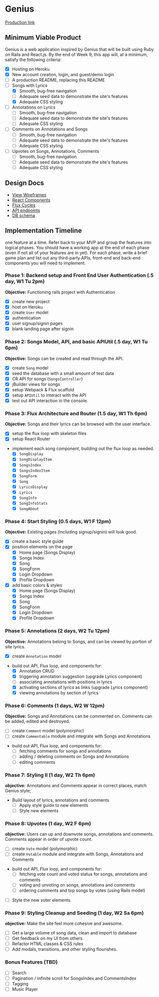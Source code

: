# Genius

[Production link][production]

[production]: https://so-genius.com

## Minimum Viable Product

Genius is a web application inspired by Genius that will be built using Ruby on Rails and React.js.  By the end of Week 9, this app will, at a minimum, satisfy the following criteria:

- [x] Hosting on Heroku
- [x] New account creation, login, and guest/demo login
- [ ] A production README, replacing this README
- [ ] Songs with Lyrics
  - [X] Smooth, bug-free navigation
  - [ ] Adequate seed data to demonstrate the site's features
  - [X] Adequate CSS styling
- [ ] Annotations on Lyrics
  - [ ] Smooth, bug-free navigation
  - [ ] Adequate seed data to demonstrate the site's features
  - [ ] Adequate CSS styling
- [ ] Comments on Annotations and Songs
  - [ ] Smooth, bug-free navigation
  - [ ] Adequate seed data to demonstrate the site's features
  - [ ] Adequate CSS styling
- [ ] Upvotes on Songs, Annotations, Comments
  - [ ] Smooth, bug-free navigation
  - [ ] Adequate seed data to demonstrate the site's features
  - [ ] Adequate CSS styling

## Design Docs
* [View Wireframes][views]
* [React Components][components]
* [Flux Cycles][flux-cycles]
* [API endpoints][api-endpoints]
* [DB schema][schema]

[views]: docs/views.md
[components]: docs/components.md
[flux-cycles]: docs/flux-cycles.md
[api-endpoints]: docs/api-endpoints.md
[schema]: docs/schema.md

## Implementation Timeline
one feature at a time. Refer back to your MVP and group the features into logical phases. You should have a working app at the end of each phase (even if not all of your features are in yet). For each phase, write a brief game plan and list out any third-party APIs, front-end and back-end components you will need to implement.

### Phase 1: Backend setup and Front End User Authentication (.5 day, W1 Tu 2pm)

**Objective:** Functioning rails project with Authentication

- [x] create new project
- [x] host on Heroku
- [x] create `User` model
- [x] authentication
- [x] user signup/signin pages
- [x] blank landing page after signin

### Phase 2: Songs Model, API, and basic APIUtil (.5 day, W1 Tu 6pm)

**Objective:** Songs can be created and read through the API.

- [x] create `Song` model
- [x] seed the database with a small amount of test data
- [x] CR API for songs (`SongsController`)
- [x] jBuilder views for songs
- [x] setup Webpack & Flux scaffold
- [x] setup `APIUtil` to interact with the API
- [x] test out API interaction in the console.

### Phase 3: Flux Architecture and Router (1.5 day, W1 Th 6pm)

**Objective:** Songs and their lyrics can be browsed with the user interface.

- [x] setup the flux loop with skeleton files
- [x] setup React Router
- implement each song component, building out the flux loop as needed.
  - [x] `SongDisplay`
  - [x] `SongDisplayItem`
  - [x] `SongsIndex`
  - [x] `SongsIndexItem`
  - [x] `SongForm`
  - [x] `Song`
  - [x] `LyricsDisplay`
  - [x] `Lyrics`
  - [x] `SongInfo`
  - [x] `SongInfoStats`
  - [x] `SongAbout`

### Phase 4: Start Styling (0.5 days, W1 F 12pm)

**Objective:** Existing pages (including signup/signin) will look good.

- [x] create a basic style guide
- [X] position elements on the page
  - [x] Home page (Songs Display)
  - [x] Songs Index
  - [X] Song
  - [X] SongForm
  - [X] Login Dropdown
  - [X] Profile Dropdown

- [X] add basic colors & styles
  - [x] Home page (Songs Display)
  - [x] Songs Index
  - [X] Song
  - [X] SongForm
  - [X] Login Dropdown
  - [X] Profile Dropdown

### Phase 5: Annotations (2 days, W2 Tu 12pm)

**Objective:** Annotations belong to Songs, and can be viewed by portion of site lyrics.

- [X] create `Annotation` model
- build out API, Flux loop, and components for:
  - [X] Annotation CRUD
  - [X] triggering annotation suggestion (upgrade Lyrics component)
  - [ ] associating annotations with positions in lyrics
  - [X] activating sections of lyrics as links (upgrade Lyrics component)
  - [X] viewing annotations by section of lyrics

### Phase 6: Comments (1 days, W2 W 12pm)

**Objective:** Songs and Annotations can be commented on. Comments can be added, edited and destroyed.

- [ ] create `Comment` model (polymorphic)
- [ ] create `Commentable` module and integrate with Songs and Annotations
- build out API, Flux loop, and components for:
  - [ ] fetching comments for songs and annotations
  - [ ] adding / deleting comments on Songs and Annotations
  - [ ] editing comments

### Phase 7: Styling II (1 day, W2 Th 6pm)

**objective:** Annotations and Comments appear in correct places, match Genius style;

- Build layout of lyrics, annotations and comments
  - [ ] Apply style guide to new elements
  - [ ] Style new elements

### Phase 8: Upvotes (1 day, W2 F 6pm)

**objective:** Users can up and downvote songs, annotations and comments. Comments appear in order of upvote count.

- [ ] create `Vote` model (polymorphic)
- [ ] create `Votable` module and integrate with Songs, Annotations and Comments
- build out API, Flux loop, and components for:
  - [ ] fetching vote count and voted status for songs, annotations and comments
  - [ ] voting and unvoting on songs, annotations and comments
  - [ ] ordering comments and top songs by votes (using Rails model)
- [ ] Style the new voter elements.

### Phase 9: Styling Cleanup and Seeding (1 day, W2 Sa 6pm)

**objective:** Make the site feel more cohesive and awesome.

- [ ] Get a large volume of song data, clean and import to database
- [ ] Get feedback on my UI from others
- [ ] Refactor HTML classes & CSS rules
- [ ] Add modals, transitions, and other styling flourishes.

### Bonus Features (TBD)
- [ ] Search
- [ ] Pagination / infinite scroll for SongsIndex and CommentsIndex
- [ ] Tagging
- [ ] Music Player

[phase-one]: docs/phases/phase1.md
[phase-two]: docs/phases/phase2.md
[phase-three]: docs/phases/phase3.md
[phase-four]: docs/phases/phase4.md
[phase-five]: docs/phases/phase5.md
